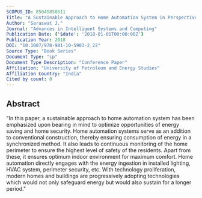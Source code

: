 ```yaml
---
SCOPUS_ID: 85045850511
Title: "A Sustainable Approach to Home Automation System in Perspective of Ensuring Energy Efficiency and Security"
Author: "Saraswat J."
Journal: "Advances in Intelligent Systems and Computing"
Publication Date: {'$date': '2018-01-01T00:00:00Z'}
Publication Year: 2018
DOI: "10.1007/978-981-10-5903-2_22"
Source Type: "Book Series"
Document Type: "cp"
Document Type Description: "Conference Paper"
Affiliation: "University of Petroleum and Energy Studies"
Affiliation Country: "India"
Cited by count: 0
---
```


## Abstract
"In this paper, a sustainable approach to home automation system has been emphasized upon bearing in mind to optimize opportunities of energy saving and home security. Home automation systems serve as an addition to conventional construction, thereby ensuring consumption of energy in a synchronized method. It also leads to continuous monitoring of the home perimeter to ensure the highest level of safety of the residents. Apart from these, it ensures optimum indoor environment for maximum comfort. Home automation directly engages with the energy ingestion in installed lighting, HVAC system, perimeter security, etc. With technology proliferation, modern homes and buildings are progressively adopting technologies which would not only safeguard energy but would also sustain for a longer period."
